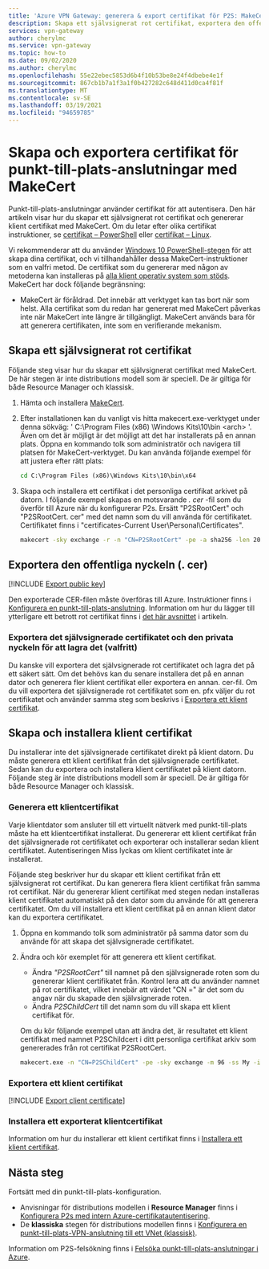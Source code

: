 ```yaml
---
title: 'Azure VPN Gateway: generera & export certifikat för P2S: MakeCert'
description: Skapa ett självsignerat rot certifikat, exportera den offentliga nyckeln och generera klient certifikat med hjälp av MakeCert.
services: vpn-gateway
author: cherylmc
ms.service: vpn-gateway
ms.topic: how-to
ms.date: 09/02/2020
ms.author: cherylmc
ms.openlocfilehash: 55e22ebec5853d6b4f10b53be8e24f4dbebe4e1f
ms.sourcegitcommit: 867cb1b7a1f3a1f0b427282c648d411d0ca4f81f
ms.translationtype: MT
ms.contentlocale: sv-SE
ms.lasthandoff: 03/19/2021
ms.locfileid: "94659785"
---
```

# <a name="generate-and-export-certificates-for-point-to-site-connections-using-makecert"></a>Skapa och exportera certifikat för punkt-till-plats-anslutningar med MakeCert

Punkt-till-plats-anslutningar använder certifikat för att autentisera. Den här artikeln visar hur du skapar ett självsignerat rot certifikat och genererar klient certifikat med MakeCert. Om du letar efter olika certifikat instruktioner, se [certifikat – PowerShell](vpn-gateway-certificates-point-to-site.md) eller [certifikat – Linux](vpn-gateway-certificates-point-to-site-linux.md).

Vi rekommenderar att du använder [Windows 10 PowerShell-stegen](vpn-gateway-certificates-point-to-site.md) för att skapa dina certifikat, och vi tillhandahåller dessa MakeCert-instruktioner som en valfri metod. De certifikat som du genererar med någon av metoderna kan installeras på [alla klient operativ system som stöds](vpn-gateway-howto-point-to-site-resource-manager-portal.md#faq). MakeCert har dock följande begränsning:

* MakeCert är föråldrad. Det innebär att verktyget kan tas bort när som helst. Alla certifikat som du redan har genererat med MakeCert påverkas inte när MakeCert inte längre är tillgängligt. MakeCert används bara för att generera certifikaten, inte som en verifierande mekanism.

## <a name="create-a-self-signed-root-certificate"></a><a name="rootcert"></a>Skapa ett självsignerat rot certifikat

Följande steg visar hur du skapar ett självsignerat certifikat med MakeCert. De här stegen är inte distributions modell som är speciell. De är giltiga för både Resource Manager och klassisk.

1. Hämta och installera [MakeCert](/windows/win32/seccrypto/makecert).
2. Efter installationen kan du vanligt vis hitta makecert.exe-verktyget under denna sökväg: ' C:\Program Files (x86) \Windows Kits\10\bin \<arch> '. Även om det är möjligt är det möjligt att det har installerats på en annan plats. Öppna en kommando tolk som administratör och navigera till platsen för MakeCert-verktyget. Du kan använda följande exempel för att justera efter rätt plats:

   ```cmd
   cd C:\Program Files (x86)\Windows Kits\10\bin\x64
   ```
3. Skapa och installera ett certifikat i det personliga certifikat arkivet på datorn. I följande exempel skapas en motsvarande *. cer* -fil som du överför till Azure när du konfigurerar P2s. Ersätt "P2SRootCert" och "P2SRootCert. cer" med det namn som du vill använda för certifikatet. Certifikatet finns i "certificates-Current User\Personal\Certificates".

   ```cmd
   makecert -sky exchange -r -n "CN=P2SRootCert" -pe -a sha256 -len 2048 -ss My
   ```

## <a name="export-the-public-key-cer"></a><a name="cer"></a>Exportera den offentliga nyckeln (. cer)

[!INCLUDE [Export public key](../../includes/vpn-gateway-certificates-export-public-key-include.md)]

Den exporterade CER-filen måste överföras till Azure. Instruktioner finns i [Konfigurera en punkt-till-plats-anslutning](vpn-gateway-howto-point-to-site-resource-manager-portal.md#uploadfile). Information om hur du lägger till ytterligare ett betrott rot certifikat finns i [det här avsnittet](vpn-gateway-howto-point-to-site-resource-manager-portal.md#add) i artikeln.

### <a name="export-the-self-signed-certificate-and-private-key-to-store-it-optional"></a>Exportera det självsignerade certifikatet och den privata nyckeln för att lagra det (valfritt)

Du kanske vill exportera det självsignerade rot certifikatet och lagra det på ett säkert sätt. Om det behövs kan du senare installera det på en annan dator och generera fler klient certifikat eller exportera en annan. cer-fil. Om du vill exportera det självsignerade rot certifikatet som en. pfx väljer du rot certifikatet och använder samma steg som beskrivs i [Exportera ett klient certifikat](#clientexport).

## <a name="create-and-install-client-certificates"></a>Skapa och installera klient certifikat

Du installerar inte det självsignerade certifikatet direkt på klient datorn. Du måste generera ett klient certifikat från det självsignerade certifikatet. Sedan kan du exportera och installera klient certifikatet på klient datorn. Följande steg är inte distributions modell som är speciell. De är giltiga för både Resource Manager och klassisk.

### <a name="generate-a-client-certificate"></a><a name="clientcert"></a>Generera ett klientcertifikat

Varje klientdator som ansluter till ett virtuellt nätverk med punkt-till-plats måste ha ett klientcertifikat installerat. Du genererar ett klient certifikat från det självsignerade rot certifikatet och exporterar och installerar sedan klient certifikatet. Autentiseringen Miss lyckas om klient certifikatet inte är installerat. 

Följande steg beskriver hur du skapar ett klient certifikat från ett självsignerat rot certifikat. Du kan generera flera klient certifikat från samma rot certifikat. När du genererar klient certifikat med stegen nedan installeras klient certifikatet automatiskt på den dator som du använde för att generera certifikatet. Om du vill installera ett klient certifikat på en annan klient dator kan du exportera certifikatet.
 
1. Öppna en kommando tolk som administratör på samma dator som du använde för att skapa det självsignerade certifikatet.
2. Ändra och kör exemplet för att generera ett klient certifikat.
   * Ändra *"P2SRootCert"* till namnet på den självsignerade roten som du genererar klient certifikatet från. Kontrol lera att du använder namnet på rot certifikatet, vilket innebär att värdet "CN =" är det som du angav när du skapade den självsignerade roten.
   * Ändra *P2SChildCert* till det namn som du vill skapa ett klient certifikat för.

   Om du kör följande exempel utan att ändra det, är resultatet ett klient certifikat med namnet P2SChildcert i ditt personliga certifikat arkiv som genererades från rot certifikat P2SRootCert.

   ```cmd
   makecert.exe -n "CN=P2SChildCert" -pe -sky exchange -m 96 -ss My -in "P2SRootCert" -is my -a sha256
   ```

### <a name="export-a-client-certificate"></a><a name="clientexport"></a>Exportera ett klient certifikat

[!INCLUDE [Export client certificate](../../includes/vpn-gateway-certificates-export-client-cert-include.md)]

### <a name="install-an-exported-client-certificate"></a><a name="install"></a>Installera ett exporterat klientcertifikat

Information om hur du installerar ett klient certifikat finns i [Installera ett klient certifikat](point-to-site-how-to-vpn-client-install-azure-cert.md).

## <a name="next-steps"></a>Nästa steg

Fortsätt med din punkt-till-plats-konfiguration. 

* Anvisningar för distributions modellen i **Resource Manager** finns i [Konfigurera P2s med intern Azure-certifikatautentisering](vpn-gateway-howto-point-to-site-resource-manager-portal.md).
* De **klassiska** stegen för distributions modellen finns i [Konfigurera en punkt-till-plats-VPN-anslutning till ett VNet (klassisk)](vpn-gateway-howto-point-to-site-classic-azure-portal.md).

Information om P2S-felsökning finns i [Felsöka punkt-till-plats-anslutningar i Azure](vpn-gateway-troubleshoot-vpn-point-to-site-connection-problems.md).